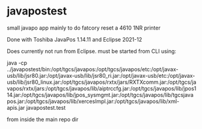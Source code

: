 # javapostest
small javapo app mainly to do fatcory reset a 4610 1NR printer

Done with Toshiba JavaPos 1.14.11 and Eclipse 2021-12

Does currently not run from Eclipse. must be started from CLI using:

java -cp ../javapostest/bin:/opt/tgcs/javapos:/opt/tgcs/javapos/etc:/opt/javax-usb/lib/jsr80.jar:/opt/javax-usb/lib/jsr80_ri.jar:/opt/javax-usb/etc:/opt/javax-usb/lib/jsr80_linux.jar:/opt/tgcs/javapos/rxtx/jars/RXTXcomm.jar:/opt/tgcs/javapos/rxtx/jars:/opt/tgcs/javapos/lib/aiptrccfg.jar:/opt/tgcs/javapos/lib/jpos114.jar:/opt/tgcs/javapos/lib/jpos_sysmgmt.jar:/opt/tgcs/javapos/lib/tgcsjavapos.jar:/opt/tgcs/javapos/lib/xercesImpl.jar:/opt/tgcs/javapos/lib/xml-apis.jar javapostest.test

from inside the main repo dir

